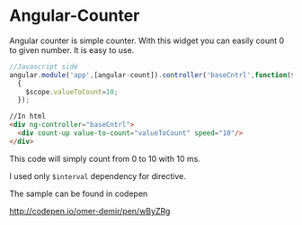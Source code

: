 # Angular-Counter
Angular counter is simple counter. With this widget you can easily count 0 to given number. It is easy to use.

```javascript
//Javascript side
angular.module('app',[angular-count]).controller('baseCntrl',function($scope)
  {
    $scope.valueToCount=10;
  });
```
```html
//In html
<div ng-controller="baseCntrl">
  <div count-up value-to-count="valueToCount" speed="10"/>
</div>
  ```
This code will simply count from 0 to 10 with 10 ms. 

I used only `$interval` dependency for directive.

The sample can be found in codepen

http://codepen.io/omer-demir/pen/wByZRg
